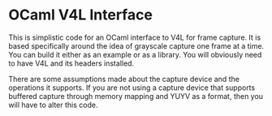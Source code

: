 # __OCaml V4L Interface__

This is simplistic code for an OCaml interface to V4L for frame capture.
It is based specifically around the idea of grayscale capture one frame 
at a time. You can build it either as an example or as a library.  You will
obviously need to have V4L and its headers installed.

There are some assumptions made about the capture device and the operations
it supports.  If you are not using a capture device that supports buffered
capture through memory mapping and YUYV as a format, then you will have to 
alter this code.
